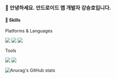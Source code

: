 ### 👋 안녕하세요. 안드로이드 앱 개발자 강승호입니다.


#### 💪 Skills
Platforms & Languages

<img src="https://img.shields.io/badge/Android-3DDC84?style=flat-square&logo=Android&logoColor=white"/> <img src="https://img.shields.io/badge/Java-007396?style=flat-square&logo=Java&logoColor=white"/> <img src="https://img.shields.io/badge/Kotlin-0095d4?style=flat-square&logo=Kotlin&logoColor=white"/>

Tools

<img src="https://img.shields.io/badge/Git-f05032?style=flat-square&logo=Git&logoColor=white"/> <img src="https://img.shields.io/badge/Svn-7994be?style=flat-square&logo=Subversion&logoColor=white"/>

![Anurag's GitHub stats](https://github-readme-stats.vercel.app/api?username=kangseungho&show_icons=true&theme=radical)
